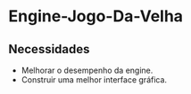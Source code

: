 # Engine-Jogo-Da-Velha

## Necessidades

* Melhorar o desempenho da engine.
* Construir uma melhor interface gráfica.
